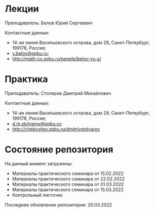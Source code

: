 # Лекции

Преподаватель: Белов Юрий Сергеевич

Контактные данные: 
+ 14-ая линия Васильевского острова, дом 29, Санкт-Петербург, 199178, Россия; 
+ y.belov@spbu.ru;
+ http://math-cs.spbu.ru/people/belov-yu-s/

# Практика

Преподаватель: Столяров Дмитрий Михайлович

Контактные данные:
+ 14-ая линия Васильевского острова, дом 29, Санкт-Петербург, 199178, Россия;
+ d.m.stolyarov@spbu.ru;
+ http://chebyshev.spbu.ru/dmitriystolyarov

# Состояние репозитория

На данный момент загружены:
+ Материалы практического семинара от 15.02.2022
+ Материалы практического семинара от 22.02.2022
+ Материалы практического семинара от 01.03.2022
+ Материалы практического семинара от 15.03.2022
+ Контрольный листочек

Последнее обновление репозитория: 20.03.2022
